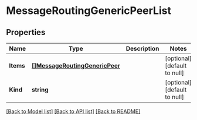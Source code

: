 # MessageRoutingGenericPeerList

## Properties
Name | Type | Description | Notes
------------ | ------------- | ------------- | -------------
**Items** | [**[]MessageRoutingGenericPeer**](messageRouting_generic_peer.md) |  | [optional] [default to null]
**Kind** | **string** |  | [optional] [default to null]

[[Back to Model list]](../README.md#documentation-for-models) [[Back to API list]](../README.md#documentation-for-api-endpoints) [[Back to README]](../README.md)


